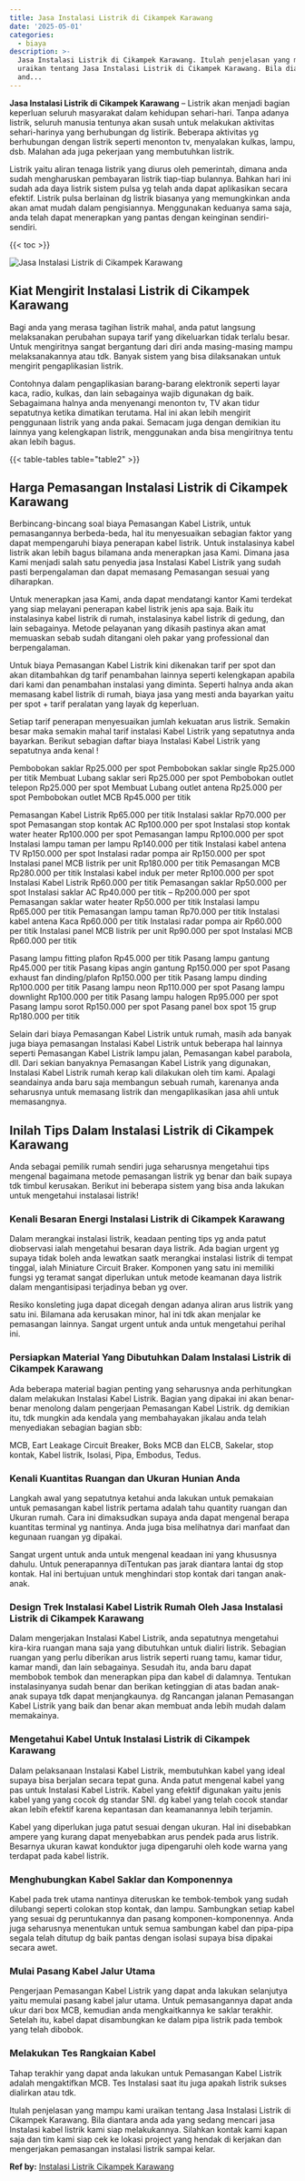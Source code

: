 ```yaml
---
title: Jasa Instalasi Listrik di Cikampek Karawang
date: '2025-05-01'
categories:
  - biaya
description: >-
  Jasa Instalasi Listrik di Cikampek Karawang. Itulah penjelasan yang mampu kami
  uraikan tentang Jasa Instalasi Listrik di Cikampek Karawang. Bila diantara
  and...
---
```


**Jasa Instalasi Listrik di Cikampek Karawang** – Listrik akan menjadi bagian keperluan seluruh masyarakat dalam kehidupan sehari-hari. Tanpa adanya listrik, seluruh manusia tentunya akan susah untuk melakukan aktivitas sehari-harinya yang berhubungan dg listirik. Beberapa aktivitas yg berhubungan dengan listrik seperti menonton tv, menyalakan kulkas, lampu, dsb. Malahan ada juga pekerjaan yang membutuhkan listrik.

Listrik yaitu aliran tenaga listrik yang diurus oleh pemerintah, dimana anda sudah mengharuskan pembayaran listrik tiap-tiap bulannya. Bahkan hari ini sudah ada daya listrik sistem pulsa yg telah anda dapat aplikasikan secara efektif. Listrik pulsa berlainan dg listrik biasanya yang memungkinkan anda akan amat mudah dalam pengisiannya. Menggunakan keduanya sama saja, anda telah dapat menerapkan yang pantas dengan keinginan sendiri-sendiri.

{{< toc >}}

![Jasa Instalasi Listrik di Cikampek Karawang](/images/instalasi-listrik-murah08.png)

## Kiat Mengirit Instalasi Listrik di Cikampek Karawang

Bagi anda yang merasa tagihan listrik mahal, anda patut langsung melaksanakan perubahan supaya tarif yang dikeluarkan tidak terlalu besar. Untuk mengiritnya sangat bergantung dari diri anda masing-masing mampu melaksanakannya atau tdk. Banyak sistem yang bisa dilaksanakan untuk mengirit pengaplikasian listrik.

Contohnya dalam pengaplikasian barang-barang elektronik seperti layar kaca, radio, kulkas, dan lain sebagainya wajib digunakan dg baik. Sebagaimana halnya anda menyenangi menonton tv, TV akan tidur sepatutnya ketika dimatikan terutama. Hal ini akan lebih mengirit penggunaan listrik yang anda pakai. Semacam juga dengan demikian itu lainnya yang kelengkapan listrik, menggunakan anda bisa mengiritnya tentu akan lebih bagus.

{{< table-tables table="table2" >}}

## Harga Pemasangan Instalasi Listrik di Cikampek Karawang

Berbincang-bincang soal biaya Pemasangan Kabel Listrik, untuk pemasangannya berbeda-beda, hal itu menyesuaikan sebagian faktor yang dapat mempengaruhi biaya penerapan kabel listrik. Untuk instalasinya kabel listrik akan lebih bagus bilamana anda menerapkan jasa Kami. Dimana jasa Kami menjadi salah satu penyedia jasa Instalasi Kabel Listrik yang sudah pasti berpengalaman dan dapat memasang Pemasangan sesuai yang diharapkan.

Untuk menerapkan jasa Kami, anda dapat mendatangi kantor Kami terdekat yang siap melayani penerapan kabel listrik jenis apa saja. Baik itu instalasinya kabel listrik di rumah, instalasinya kabel listrik di gedung, dan lain sebagainya. Metode pelayanan yang dikasih pastinya akan amat memuaskan sebab sudah ditangani oleh pakar yang professional dan berpengalaman.

Untuk biaya Pemasangan Kabel Listrik kini dikenakan tarif per spot dan akan ditambahkan dg tarif penambahan lainnya seperti kelengkapan apabila dari kami dan penambahan instalasi yang diminta. Seperti halnya anda akan memasang kabel listrik di rumah, biaya jasa yang mesti anda bayarkan yaitu per spot + tarif peralatan yang layak dg keperluan.

Setiap tarif penerapan menyesuaikan jumlah kekuatan arus listrik. Semakin besar maka semakin mahal tarif instalasi Kabel Listrik yang sepatutnya anda bayarkan. Berikut sebagian daftar biaya Instalasi Kabel Listrik yang sepatutnya anda kenal !

Pembobokan saklar Rp25.000 per spot Pembobokan saklar single Rp25.000 per titik Membuat Lubang saklar seri Rp25.000 per spot Pembobokan outlet telepon Rp25.000 per spot Membuat Lubang outlet antena Rp25.000 per spot Pembobokan outlet MCB Rp45.000 per titik

Pemasangan Kabel Listrik Rp65.000 per titik Instalasi saklar Rp70.000 per spot Pemasangan stop kontak AC Rp100.000 per spot Instalasi stop kontak water heater Rp100.000 per spot Pemasangan lampu Rp100.000 per spot Instalasi lampu taman per lampu Rp140.000 per titik Instalasi kabel antena TV Rp150.000 per spot Instalasi radar pompa air Rp150.000 per spot Instalasi panel MCB listrik per unit Rp180.000 per titik Pemasangan MCB Rp280.000 per titik Instalasi kabel induk per meter Rp100.000 per spot Instalasi Kabel Listrik Rp60.000 per titik Pemasangan saklar Rp50.000 per spot Instalasi saklar AC Rp40.000 per titik – Rp200.000 per spot Pemasangan saklar water heater Rp50.000 per titik Instalasi lampu Rp65.000 per titik Pemasangan lampu taman Rp70.000 per titik Instalasi kabel antena Kaca Rp60.000 per titik Instalasi radar pompa air Rp60.000 per titik Instalasi panel MCB listrik per unit Rp90.000 per spot Instalasi MCB Rp60.000 per titik

Pasang lampu fitting plafon Rp45.000 per titik Pasang lampu gantung Rp45.000 per titik Pasang kipas angin gantung Rp150.000 per spot Pasang exhaust fan dinding/plafon Rp150.000 per titik Pasang lampu dinding Rp100.000 per titik Pasang lampu neon Rp110.000 per spot Pasang lampu downlight Rp100.000 per titik Pasang lampu halogen Rp95.000 per spot Pasang lampu sorot Rp150.000 per spot Pasang panel box spot 15 grup Rp180.000 per titik

Selain dari biaya Pemasangan Kabel Listrik untuk rumah, masih ada banyak juga biaya pemasangan Instalasi Kabel Listrik untuk beberapa hal lainnya seperti Pemasangan Kabel Listrik lampu jalan, Pemasangan kabel parabola, dll. Dari sekian banyaknya Pemasangan Kabel Listrik yang digunakan, Instalasi Kabel Listrik rumah kerap kali dilakukan oleh tim kami. Apalagi seandainya anda baru saja membangun sebuah rumah, karenanya anda seharusnya untuk memasang listrik dan mengaplikasikan jasa ahli untuk memasangnya.

## Inilah Tips Dalam Instalasi Listrik di Cikampek Karawang


Anda sebagai pemilik rumah sendiri juga seharusnya mengetahui tips mengenal bagaimana metode pemasangan listrik yg benar dan baik supaya tdk timbul kerusakan. Berikut ini beberapa sistem yang bisa anda lakukan untuk mengetahui instalasai listrik!

### Kenali Besaran Energi Instalasi Listrik di Cikampek Karawang

Dalam merangkai instalasi listrik, keadaan penting tips yg anda patut diobservasi ialah mengetahui besaran daya listrik. Ada bagian urgent yg supaya tidak boleh anda lewatkan saatk merangkai instalasi listrik di tempat tinggal, ialah Miniature Circuit Braker. Komponen yang satu ini memiliki fungsi yg teramat sangat diperlukan untuk metode keamanan daya listrik dalam mengantisipasi terjadinya beban yg over.

Resiko konsleting juga dapat dicegah dengan adanya aliran arus listrik yang satu ini. Bilamana ada kerusakan minor, hal ini tdk akan menjalar ke pemasangan lainnya. Sangat urgent untuk anda untuk mengetahui perihal ini.

### Persiapkan Material Yang Dibutuhkan Dalam Instalasi Listrik di Cikampek Karawang

Ada beberapa material bagian penting yang seharusnya anda perhitungkan dalam melakukan Instalasi Kabel Listrik. Bagian yang dipakai ini akan benar-benar menolong dalam pengerjaan Pemasangan Kabel Listrik. dg demikian itu, tdk mungkin ada kendala yang membahayakan jikalau anda telah menyediakan sebagian bagian sbb:

MCB, Eart Leakage Circuit Breaker, Boks MCB dan ELCB, Sakelar, stop kontak, Kabel listrik, Isolasi, Pipa, Embodus, Tedus.

### Kenali Kuantitas Ruangan dan Ukuran Hunian Anda

Langkah awal yang sepatutnya ketahui anda lakukan untuk pemakaian untuk pemasangan kabel listrik pertama adalah tahu quantity ruangan dan Ukuran rumah. Cara ini dimaksudkan supaya anda dapat mengenal berapa kuantitas terminal yg nantinya. Anda juga bisa melihatnya dari manfaat dan kegunaan ruangan yg dipakai.

Sangat urgent untuk anda untuk mengenal keadaan ini yang khususnya dahulu. Untuk penerapannya diTentukan pas jarak diantara lantai dg stop kontak. Hal ini bertujuan untuk menghindari stop kontak dari tangan anak-anak.

### Design Trek Instalasi Kabel Listrik Rumah Oleh Jasa Instalasi Listrik di Cikampek Karawang

Dalam mengerjakan Instalasi Kabel Listrik, anda sepatutnya mengetahui kira-kira ruangan mana saja yang dibutuhkan untuk dialiri listrik. Sebagian ruangan yang perlu diberikan arus listrik seperti ruang tamu, kamar tidur, kamar mandi, dan lain sebagainya. Sesudah itu, anda baru dapat membobok tembok dan menerapkan pipa dan kabel di dalamnya. Tentukan instalasinyanya sudah benar dan berikan ketinggian di atas badan anak-anak supaya tdk dapat menjangkaunya. dg Rancangan jalanan Pemasangan Kabel Listrik yang baik dan benar akan membuat anda lebih mudah dalam memakainya.

### Mengetahui Kabel Untuk Instalasi Listrik di Cikampek Karawang

Dalam pelaksanaan Instalasi Kabel Listrik, membutuhkan kabel yang ideal supaya bisa berjalan secara tepat guna. Anda patut mengenal kabel yang pas untuk Instalasi Kabel Listrik. Kabel yang efektif digunakan yaitu jenis kabel yang yang cocok dg standar SNI. dg kabel yang telah cocok standar akan lebih efektif karena kepantasan dan keamanannya lebih terjamin.

Kabel yang diperlukan juga patut sesuai dengan ukuran. Hal ini disebabkan ampere yang kurang dapat menyebabkan arus pendek pada arus listrik. Besarnya ukuran kawat konduktor juga dipengaruhi oleh kode warna yang terdapat pada kabel listrik.

### Menghubungkan Kabel Saklar dan Komponennya

Kabel pada trek utama nantinya diteruskan ke tembok-tembok yang sudah dilubangi seperti colokan stop kontak, dan lampu. Sambungkan setiap kabel yang sesuai dg peruntukannya dan pasang komponen-komponennya. Anda juga seharusnya menentukan untuk semua sambungan kabel dan pipa-pipa segala telah ditutup dg baik pantas dengan isolasi supaya bisa dipakai secara awet.

### Mulai Pasang Kabel Jalur Utama

Pengerjaan Pemasangan Kabel Listrik yang dapat anda lakukan selanjutya yaitu memulai pasang kabel jalur utama. Untuk pemasangannya dapat anda ukur dari box MCB, kemudian anda mengkaitkannya ke saklar terakhir. Setelah itu, kabel dapat disambungkan ke dalam pipa listrik pada tembok yang telah dibobok.

### Melakukan Tes Rangkaian Kabel

Tahap terakhir yang dapat anda lakukan untuk Pemasangan Kabel Listrik adalah mengaktifkan MCB. Tes Instalasi saat itu juga apakah listrik sukses dialirkan atau tdk.

Itulah penjelasan yang mampu kami uraikan tentang Jasa Instalasi Listrik di Cikampek Karawang. Bila diantara anda ada yang sedang mencari jasa Instalasi kabel listrik kami siap melakukannya. Silahkan kontak kami kapan saja dan tim kami siap cek ke lokasi project yang hendak di kerjakan dan mengerjakan pemasangan instalasi listrik sampai kelar.

**Ref by:** [Instalasi Listrik Cikampek Karawang](https://id.wikipedia.org/wiki/Instalasi)
